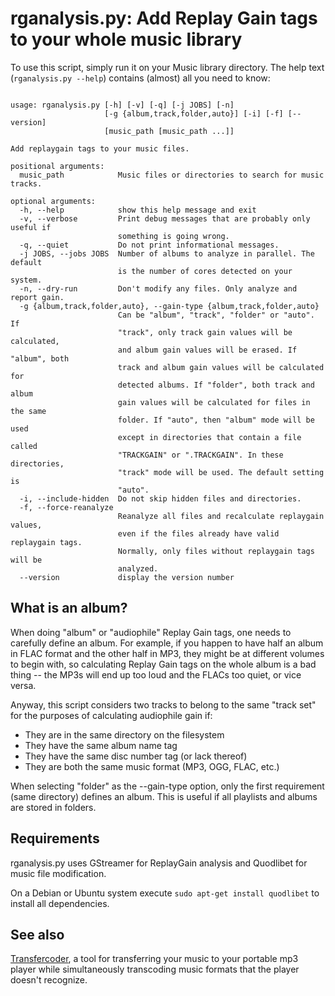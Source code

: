 # rganalysis.py: Add Replay Gain tags to your whole music library

To use this script, simply run it on your Music library directory. The
help text (`rganalysis.py --help`) contains (almost) all you need to
know:

<pre><code>
usage: rganalysis.py [-h] [-v] [-q] [-j JOBS] [-n]
                     [-g {album,track,folder,auto}] [-i] [-f] [--version]
                     [music_path [music_path ...]]

Add replaygain tags to your music files.

positional arguments:
  music_path            Music files or directories to search for music tracks.

optional arguments:
  -h, --help            show this help message and exit
  -v, --verbose         Print debug messages that are probably only useful if
                        something is going wrong.
  -q, --quiet           Do not print informational messages.
  -j JOBS, --jobs JOBS  Number of albums to analyze in parallel. The default
                        is the number of cores detected on your system.
  -n, --dry-run         Don't modify any files. Only analyze and report gain.
  -g {album,track,folder,auto}, --gain-type {album,track,folder,auto}
                        Can be "album", "track", "folder" or "auto". If
                        "track", only track gain values will be calculated,
                        and album gain values will be erased. If "album", both
                        track and album gain values will be calculated for
                        detected albums. If "folder", both track and album
                        gain values will be calculated for files in the same
                        folder. If "auto", then "album" mode will be used
                        except in directories that contain a file called
                        "TRACKGAIN" or ".TRACKGAIN". In these directories,
                        "track" mode will be used. The default setting is
                        "auto".
  -i, --include-hidden  Do not skip hidden files and directories.
  -f, --force-reanalyze
                        Reanalyze all files and recalculate replaygain values,
                        even if the files already have valid replaygain tags.
                        Normally, only files without replaygain tags will be
                        analyzed.
  --version             display the version number
</pre></code>

## What is an album?

When doing "album" or "audiophile" Replay Gain tags, one needs to
carefully define an album. For example, if you happen to have half an
album in FLAC format and the other half in MP3, they might be at
different volumes to begin with, so calculating Replay Gain tags on
the whole album is a bad thing -- the MP3s will end up too loud and
the FLACs too quiet, or vice versa.

Anyway, this script considers two tracks to belong to the same "track
set" for the purposes of calculating audiophile gain if:

* They are in the same directory on the filesystem
* They have the same album name tag
* They have the same disc number tag (or lack thereof)
* They are both the same music format (MP3, OGG, FLAC, etc.)

When selecting "folder" as the --gain-type option, only the first
requirement (same directory) defines an album. This is useful if
all playlists and albums are stored in folders.

## Requirements

rganalysis.py uses GStreamer for ReplayGain analysis and Quodlibet
for music file modification.

On a Debian or Ubuntu system execute ``sudo apt-get install quodlibet``
to install all dependencies.

## See also

[Transfercoder](https://github.com/wummel/transfercoder), a
tool for transferring your music to your portable mp3 player while
simultaneously transcoding music formats that the player doesn't
recognize.
